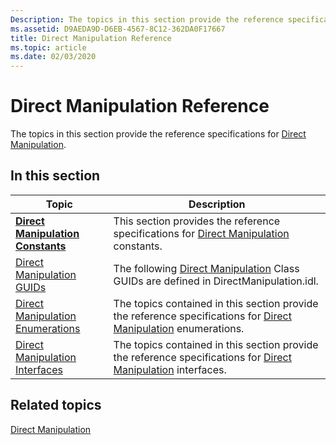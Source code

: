 ```yaml
---
Description: The topics in this section provide the reference specifications for Direct Manipulation.
ms.assetid: D9AEDA9D-D6EB-4567-8C12-362DA0F17667
title: Direct Manipulation Reference
ms.topic: article
ms.date: 02/03/2020
---
```


# Direct Manipulation Reference

The topics in this section provide the reference specifications for [Direct Manipulation](direct-manipulation-portal.md).

## In this section

| Topic                                                                               | Description                                                                                                                                                  |
|-------------------------------------------------------------------------------------|--------------------------------------------------------------------------------------------------------------------------------------------------------------|
| [**Direct Manipulation Constants**](direct-manipulation-constants.md)<br/>   | This section provides the reference specifications for [Direct Manipulation](direct-manipulation-portal.md) constants.<br/>                           |
| [Direct Manipulation GUIDs](direct-manipulation-guids.md)<br/>               | The following [Direct Manipulation](direct-manipulation-portal.md) Class GUIDs are defined in DirectManipulation.idl.<br/>                            |
| [Direct Manipulation Enumerations](direct-manipulation-enumerations.md)<br/> | The topics contained in this section provide the reference specifications for [Direct Manipulation](direct-manipulation-portal.md) enumerations.<br/> |
| [Direct Manipulation Interfaces](direct-manipulation-interfaces.md)<br/>     | The topics contained in this section provide the reference specifications for [Direct Manipulation](direct-manipulation-portal.md) interfaces. <br/>  |

## Related topics

[Direct Manipulation](direct-manipulation-portal.md)
